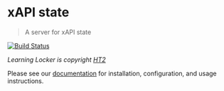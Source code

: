 # xAPI state
> A server for xAPI state

[![Build Status](https://travis-ci.org/LearningLocker/xapi-state.svg?branch=master)](https://travis-ci.org/LearningLocker/xapi-state)

*Learning Locker is copyright [HT2](http://ht2.co.uk)*

Please see our [documentation](http://docs.learninglocker.net) for installation, configuration, and usage instructions.
